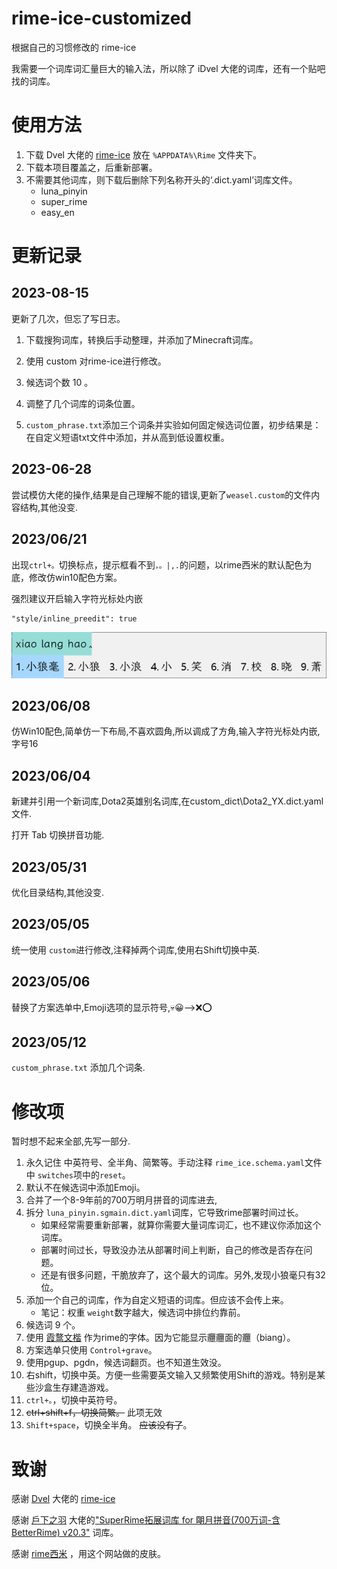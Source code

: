 # rime-ice-customized

根据自己的习惯修改的 rime-ice

我需要一个词库词汇量巨大的输入法，所以除了 iDvel 大佬的词库，还有一个贴吧找的词库。

# 使用方法

1. 下载 Dvel 大佬的 [rime-ice](https://github.com/iDvel/rime-ice) 放在 `%APPDATA%\Rime` 文件夹下。
2. 下载本项目覆盖之，后重新部署。
3. 不需要其他词库，则下载后删除下列名称开头的‘.dict.yaml’词库文件。
   - luna_pinyin
   - super_rime
   - easy_en

# 更新记录

## 2023-08-15

更新了几次，但忘了写日志。

1. 下载搜狗词库，转换后手动整理，并添加了Minecraft词库。

2. 使用 custom 对rime-ice进行修改。

3. 候选词个数 10 。

4. 调整了几个词库的词条位置。

5. `custom_phrase.txt`添加三个词条并实验如何固定候选词位置，初步结果是：在自定义短语txt文件中添加，并从高到低设置权重。

## 2023-06-28

尝试模仿大佬的操作,结果是自己理解不能的错误,更新了`weasel.custom`的文件内容结构,其他没变.

## 2023/06/21

出现`ctrl+。`切换标点，提示框看不到`，。|,.`的问题，以rime西米的默认配色为底，修改仿win10配色方案。

强烈建议开启输入字符光标处内嵌

```
"style/inline_preedit": true
```

![插图1](custom_dict/仿win10配色.jpg)

## 2023/06/08

仿Win10配色,简单仿一下布局,不喜欢圆角,所以调成了方角,输入字符光标处内嵌,字号16

## 2023/06/04 

新建并引用一个新词库,Dota2英雄别名词库,在custom_dict\Dota2_YX.dict.yaml文件.

打开 Tab 切换拼音功能.

## 2023/05/31

优化目录结构,其他没变.

## 2023/05/05

统一使用 `custom`进行修改,注释掉两个词库,使用右Shift切换中英.

## 2023/05/06

替换了方案选单中,Emoji选项的显示符号,💀😀-->❌⭕  

## 2023/05/12  

`custom_phrase.txt` 添加几个词条.  

# 修改项

暂时想不起来全部,先写一部分.

1. 永久记住 中英符号、全半角、简繁等。手动注释 `rime_ice.schema.yaml`文件中 `switches`项中的`reset`。
2. 默认不在候选词中添加Emoji。
3. 合并了一个8-9年前的700万明月拼音的词库进去,
4. 拆分 `luna_pinyin.sgmain.dict.yaml`词库，它导致rime部署时间过长。
   - 如果经常需要重新部署，就算你需要大量词库词汇，也不建议你添加这个词库。
   - 部署时间过长，导致没办法从部署时间上判断，自己的修改是否存在问题。
   - 还是有很多问题，干脆放弃了，这个最大的词库。另外,发现小狼毫只有32位。
5. 添加一个自己的词库，作为自定义短语的词库。但应该不会传上来。
   - 笔记：权重 `weight`数字越大，候选词中排位约靠前。
6. 候选词 9 个。
7. 使用 [霞鹜文楷](https://github.com/lxgw/LxgwWenKai) 作为rime的字体。因为它能显示𰻝𰻝面的𰻝（biang）。
8. 方案选单只使用 `Control+grave`。
9. 使用pgup、pgdn，候选词翻页。也不知道生效没。
10. 右shift，切换中英。方便一些需要英文输入又频繁使用Shift的游戏。特别是某些沙盒生存建造游戏。
11. `ctrl+。`，切换中英符号。
12. ~~ctrl+shift+f，切换简繁。~~ 此项无效
13. `Shift+space`，切换全半角。
    ~~应该没有了~~。

# 致谢

感谢 [Dvel](https://github.com/iDvel) 大佬的 [rime-ice](https://github.com/iDvel/rime-ice)

感谢 [戶下之羽](https://github.com/Chernfalin) 大佬的["SuperRime拓展词库 for 朙月拼音(700万词-含BetterRime) v20.3"](https://github.com/Chernfalin/SuperRimeDict) 词库。

感谢 [rime西米](https://fxliang.github.io/RimeSeeMe/) ，用这个网站做的皮肤。